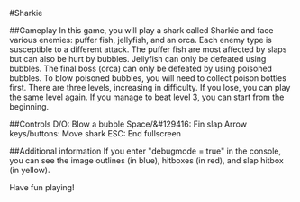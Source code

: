 #Sharkie

##Gameplay
In this game, you will play a shark called Sharkie and face various enemies: puffer fish, jellyfish, and an orca.
Each enemy type is susceptible to a different attack. The puffer fish are most affected by slaps but can also be hurt by bubbles.
Jellyfish can only be defeated using bubbles. The final boss (orca) can only be defeated by using poisoned bubbles.
To blow poisoned bubbles, you will need to collect poison bottles first.
There are three levels, increasing in difficulty. If you lose, you can play the same level again.
If you manage to beat level 3, you can start from the beginning.

##Controls
D/O: Blow a bubble
Space/&#129416: Fin slap
Arrow keys/buttons: Move shark
ESC: End fullscreen

##Additional information
If you enter "debugmode = true" in the console, you can see the image outlines (in blue), hitboxes (in red), and slap hitbox (in yellow).

Have fun playing!